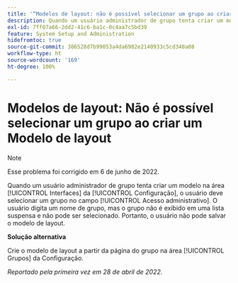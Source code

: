 ```yaml
---
title: '“Modelos de layout: não é possível selecionar um grupo ao criar um Modelo de layout”'
description: Quando um usuário administrador de grupo tenta criar um modelo na área [!UICONTROL Interfaces] da Configuração, o usuário deve selecionar um grupo no campo [!UICONTROL Acesso administrativo]. O usuário digita um nome de grupo, mas o grupo não é exibido em uma lista suspensa e não pode ser selecionado. Portanto, o usuário não pode salvar o modelo de layout.
exl-id: 7ff07a66-2dd2-41c6-ba1c-0c4aa7c5bd39
feature: System Setup and Administration
hidefromtoc: true
source-git-commit: 386528d7b99053a4da6982e2140933c5cd348a08
workflow-type: ht
source-wordcount: '169'
ht-degree: 100%

---
```


# Modelos de layout: Não é possível selecionar um grupo ao criar um Modelo de layout

>[!NOTE]
>
>Esse problema foi corrigido em 6 de junho de 2022.

Quando um usuário administrador de grupo tenta criar um modelo na área [!UICONTROL Interfaces] da [!UICONTROL Configuração], o usuário deve selecionar um grupo no campo [!UICONTROL Acesso administrativo]. O usuário digita um nome de grupo, mas o grupo não é exibido em uma lista suspensa e não pode ser selecionado. Portanto, o usuário não pode salvar o modelo de layout.

**Solução alternativa**

Crie o modelo de layout a partir da página do grupo na área [!UICONTROL Grupos] da Configuração.

_Reportado pela primeira vez em 28 de abril de 2022._
